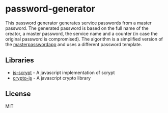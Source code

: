 password-generator
==================

This password generator generates service passwords from a master password. The generated password is based on the full name of the creator, a master password, the service name and a counter (in case the original password is compromised). The algorithm is a simplified version of the [masterpasswordapp](http://masterpasswordapp.com/algorithm.html) and uses a different password template.

Libraries
---------

- [js-scrypt](https://github.com/tonyg/js-scrypt) - A javascript implementation of scrypt
- [crypto-js](https://code.google.com/p/crypto-js/) - A javascript crypto library

License
-------

MIT
